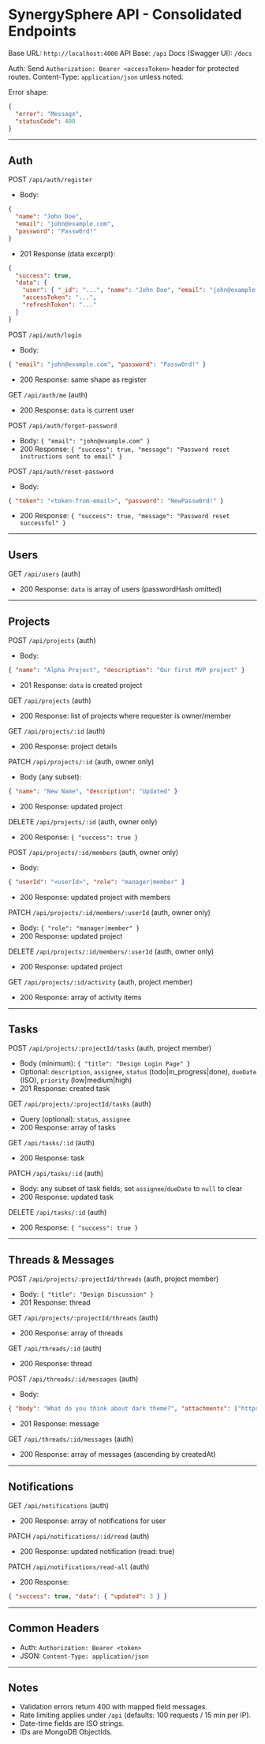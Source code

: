 # SynergySphere API - Consolidated Endpoints

Base URL: `http://localhost:4000`
API Base: `/api`
Docs (Swagger UI): `/docs`

Auth: Send `Authorization: Bearer <accessToken>` header for protected routes.
Content-Type: `application/json` unless noted.

Error shape:

```json
{
  "error": "Message",
  "statusCode": 400
}
```

---

## Auth

POST `/api/auth/register`

- Body:

```json
{
  "name": "John Doe",
  "email": "john@example.com",
  "password": "Passw0rd!"
}
```

- 201 Response (data excerpt):

```json
{
  "success": true,
  "data": {
    "user": { "_id": "...", "name": "John Doe", "email": "john@example.com", "roles": ["member"] },
    "accessToken": "...",
    "refreshToken": "..."
  }
}
```

POST `/api/auth/login`

- Body:

```json
{ "email": "john@example.com", "password": "Passw0rd!" }
```

- 200 Response: same shape as register

GET `/api/auth/me` (auth)

- 200 Response: `data` is current user

POST `/api/auth/forgot-password`

- Body: `{ "email": "john@example.com" }`
- 200 Response: `{ "success": true, "message": "Password reset instructions sent to email" }`

POST `/api/auth/reset-password`

- Body:

```json
{ "token": "<token-from-email>", "password": "NewPassw0rd!" }
```

- 200 Response: `{ "success": true, "message": "Password reset successful" }`

---

## Users

GET `/api/users` (auth)

- 200 Response: `data` is array of users (passwordHash omitted)

---

## Projects

POST `/api/projects` (auth)

- Body:

```json
{ "name": "Alpha Project", "description": "Our first MVP project" }
```

- 201 Response: `data` is created project

GET `/api/projects` (auth)

- 200 Response: list of projects where requester is owner/member

GET `/api/projects/:id` (auth)

- 200 Response: project details

PATCH `/api/projects/:id` (auth, owner only)

- Body (any subset):

```json
{ "name": "New Name", "description": "Updated" }
```

- 200 Response: updated project

DELETE `/api/projects/:id` (auth, owner only)

- 200 Response: `{ "success": true }`

POST `/api/projects/:id/members` (auth, owner only)

- Body:

```json
{ "userId": "<userId>", "role": "manager|member" }
```

- 200 Response: updated project with members

PATCH `/api/projects/:id/members/:userId` (auth, owner only)

- Body: `{ "role": "manager|member" }`
- 200 Response: updated project

DELETE `/api/projects/:id/members/:userId` (auth, owner only)

- 200 Response: updated project

GET `/api/projects/:id/activity` (auth, project member)

- 200 Response: array of activity items

---

## Tasks

POST `/api/projects/:projectId/tasks` (auth, project member)

- Body (minimum): `{ "title": "Design Login Page" }`
- Optional: `description`, `assignee`, `status` (todo|in_progress|done), `dueDate` (ISO), `priority` (low|medium|high)
- 201 Response: created task

GET `/api/projects/:projectId/tasks` (auth)

- Query (optional): `status`, `assignee`
- 200 Response: array of tasks

GET `/api/tasks/:id` (auth)

- 200 Response: task

PATCH `/api/tasks/:id` (auth)

- Body: any subset of task fields; set `assignee`/`dueDate` to `null` to clear
- 200 Response: updated task

DELETE `/api/tasks/:id` (auth)

- 200 Response: `{ "success": true }`

---

## Threads & Messages

POST `/api/projects/:projectId/threads` (auth, project member)

- Body: `{ "title": "Design Discussion" }`
- 201 Response: thread

GET `/api/projects/:projectId/threads` (auth)

- 200 Response: array of threads

GET `/api/threads/:id` (auth)

- 200 Response: thread

POST `/api/threads/:id/messages` (auth)

- Body:

```json
{ "body": "What do you think about dark theme?", "attachments": ["https://..."] }
```

- 201 Response: message

GET `/api/threads/:id/messages` (auth)

- 200 Response: array of messages (ascending by createdAt)

---

## Notifications

GET `/api/notifications` (auth)

- 200 Response: array of notifications for user

PATCH `/api/notifications/:id/read` (auth)

- 200 Response: updated notification (read: true)

PATCH `/api/notifications/read-all` (auth)

- 200 Response:

```json
{ "success": true, "data": { "updated": 3 } }
```

---

## Common Headers

- Auth: `Authorization: Bearer <token>`
- JSON: `Content-Type: application/json`

---

## Notes

- Validation errors return 400 with mapped field messages.
- Rate limiting applies under `/api` (defaults: 100 requests / 15 min per IP).
- Date-time fields are ISO strings.
- IDs are MongoDB ObjectIds.
